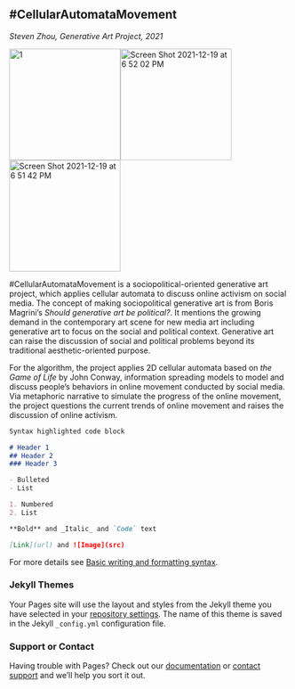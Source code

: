 ## #CellularAutomataMovement

_Steven Zhou, Generative Art Project, 2021_

<img width="200" alt="1" src="https://user-images.githubusercontent.com/89897082/146672577-7b53199a-2eff-4e8c-a18b-b170c8371290.png"><img width="200" alt="Screen Shot 2021-12-19 at 6 52 02 PM" src="https://user-images.githubusercontent.com/89897082/146672630-467d6293-978d-4a66-ac51-6e5cc0d6003f.png"><img width="200" alt="Screen Shot 2021-12-19 at 6 51 42 PM" src="https://user-images.githubusercontent.com/89897082/146672645-d216f2fe-7213-4fde-85b3-4b6615780081.png">


#CellularAutomataMovement is a sociopolitical-oriented generative art project, which applies cellular automata to discuss online activism on social media. The concept of making sociopolitical generative art is from Boris Magrini’s _Should generative art be political?_. It mentions the growing demand in the contemporary art scene for new media art including generative art to focus on the social and political context. Generative art can raise the discussion of social and political problems beyond its traditional aesthetic-oriented purpose. 

For the algorithm, the project applies 2D cellular automata based on _the Game of Life_ by John Conway, information spreading models to model and discuss people’s behaviors in online movement conducted by social media. Via metaphoric narrative to simulate the progress of the online movement, the project questions the current trends of online movement and raises the discussion of online activism.

```markdown
Syntax highlighted code block

# Header 1
## Header 2
### Header 3

- Bulleted
- List

1. Numbered
2. List

**Bold** and _Italic_ and `Code` text

[Link](url) and ![Image](src)
```

For more details see [Basic writing and formatting syntax](https://docs.github.com/en/github/writing-on-github/getting-started-with-writing-and-formatting-on-github/basic-writing-and-formatting-syntax).

### Jekyll Themes

Your Pages site will use the layout and styles from the Jekyll theme you have selected in your [repository settings](https://github.com/StevenZhou01/CAM/settings/pages). The name of this theme is saved in the Jekyll `_config.yml` configuration file.

### Support or Contact

Having trouble with Pages? Check out our [documentation](https://docs.github.com/categories/github-pages-basics/) or [contact support](https://support.github.com/contact) and we’ll help you sort it out.
